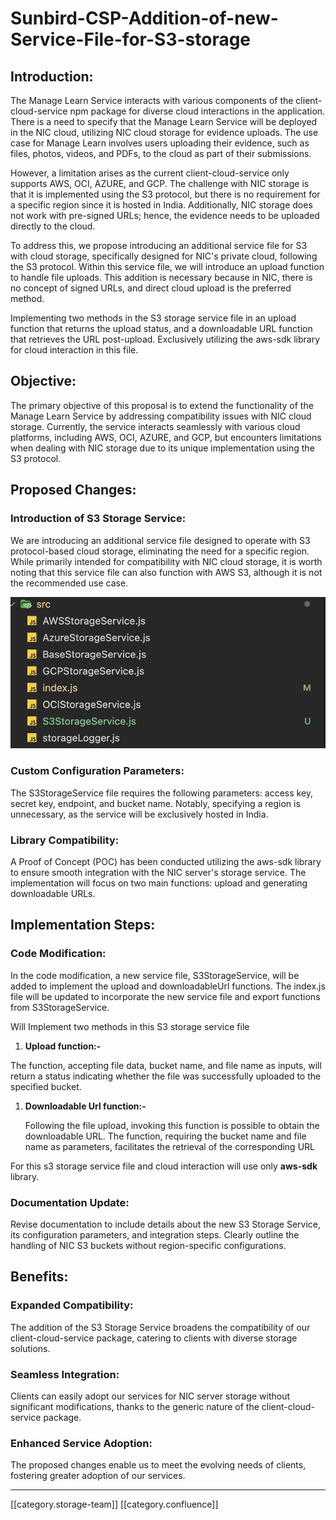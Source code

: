 # Sunbird-CSP-Addition-of-new-Service-File-for-S3-storage

## Introduction:

The Manage Learn Service interacts with various components of the client-cloud-service npm package for diverse cloud interactions in the application. There is a need to specify that the Manage Learn Service will be deployed in the NIC cloud, utilizing NIC cloud storage for evidence uploads. The use case for Manage Learn involves users uploading their evidence, such as files, photos, videos, and PDFs, to the cloud as part of their submissions.

However, a limitation arises as the current client-cloud-service only supports AWS, OCI, AZURE, and GCP. The challenge with NIC storage is that it is implemented using the S3 protocol, but there is no requirement for a specific region since it is hosted in India. Additionally, NIC storage does not work with pre-signed URLs; hence, the evidence needs to be uploaded directly to the cloud.

To address this, we propose introducing an additional service file for S3 with cloud storage, specifically designed for NIC's private cloud, following the S3 protocol. Within this service file, we will introduce an upload function to handle file uploads. This addition is necessary because in NIC, there is no concept of signed URLs, and direct cloud upload is the preferred method.

Implementing two methods in the S3 storage service file in an upload function that returns the upload status, and a downloadable URL function that retrieves the URL post-upload. Exclusively utilizing the aws-sdk library for cloud interaction in this file.

## Objective:

The primary objective of this proposal is to extend the functionality of the Manage Learn Service by addressing compatibility issues with NIC cloud storage. Currently, the service interacts seamlessly with various cloud platforms, including AWS, OCI, AZURE, and GCP, but encounters limitations when dealing with NIC storage due to its unique implementation using the S3 protocol.

## Proposed Changes:

### Introduction of S3 Storage Service:

We are introducing an additional service file designed to operate with S3 protocol-based cloud storage, eliminating the need for a specific region. While primarily intended for compatibility with NIC cloud storage, it is worth noting that this service file can also function with AWS S3, although it is not the recommended use case.

![Screenshot 2024-02-16 at 5.38.54 AM.png](<../../../../.gitbook/assets/Screenshot 2024-02-16 at 5.38.54 AM.png>)

### Custom Configuration Parameters:

The S3StorageService file requires the following parameters: access key, secret key, endpoint, and bucket name. Notably, specifying a region is unnecessary, as the service will be exclusively hosted in India.

### Library Compatibility:

A Proof of Concept (POC) has been conducted utilizing the aws-sdk library to ensure smooth integration with the NIC server's storage service. The implementation will focus on two main functions: upload and generating downloadable URLs.

## Implementation Steps:

### Code Modification:

In the code modification, a new service file, S3StorageService, will be added to implement the upload and downloadableUrl functions. The index.js file will be updated to incorporate the new service file and export functions from S3StorageService.

Will Implement two methods in this S3 storage service file

1. **Upload function:-**

The function, accepting file data, bucket name, and file name as inputs, will return a status indicating whether the file was successfully uploaded to the specified bucket.

1.  **Downloadable Url function:-**

    Following the file upload, invoking this function is possible to obtain the downloadable URL. The function, requiring the bucket name and file name as parameters, facilitates the retrieval of the corresponding URL

For this s3 storage service file and cloud interaction will use only **aws-sdk** library.

### Documentation Update:

Revise documentation to include details about the new S3 Storage Service, its configuration parameters, and integration steps. Clearly outline the handling of NIC S3 buckets without region-specific configurations.

## Benefits:

### Expanded Compatibility:

The addition of the S3 Storage Service broadens the compatibility of our client-cloud-service package, catering to clients with diverse storage solutions.

### Seamless Integration:

Clients can easily adopt our services for NIC server storage without significant modifications, thanks to the generic nature of the client-cloud-service package.

### Enhanced Service Adoption:

The proposed changes enable us to meet the evolving needs of clients, fostering greater adoption of our services.

***

\[\[category.storage-team]] \[\[category.confluence]]
